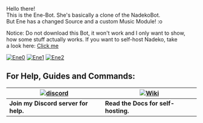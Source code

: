 Hello there!  
This is the Ene-Bot. She's basically a clone of the NadekoBot.   
But Ene has a changed Source and a custom Music Module! :o  
  
Notice: Do not download this Bot, it won't work and I only want to show,  
how some stuff actually works. If you want to self-host Nadeko, take  
a look here: [Click me](http://nadekobot.readthedocs.io/en/latest/#content)

[![Ene0](http://i.imgur.com/mi5GQ9p.png)](http://bit.ly/EnesDiscordCave)
[![Ene1](http://i.imgur.com/Yutcsal.png)](http://bit.ly/InvEne)
[![Ene2](http://i.imgur.com/HmjZ8mg.png)](http://bit.ly/EnesDiscordCave)

## For Help, Guides and Commands:

| [![discord](http://i.imgur.com/Cz1RWW6.png)](http://bit.ly/EnesDiscordCave) | [![Wiki](http://i.imgur.com/e8eaWS3.png)](http://enecmdlist.readthedocs.io/en/latest/) |
| --- | --- |
| **Join my Discord server for help.** | **Read the Docs for self-hosting.** |
